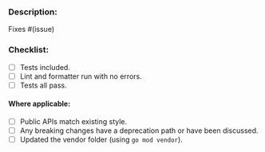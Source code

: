 <!-- If this is your first pull request for Fyne please read the contributor docs at:
https://github.com/fyne-io/fyne/wiki/Contributing.
Be sure that your work is based off `develop` branch. --> 

### Description:
<!-- A summary of the change included and which issue it addresses.
Please include any relevant motivation and background. -->

Fixes #(issue)

### Checklist:
<!-- Please tick these as appropriate using [x] -->

- [ ] Tests included.
- [ ] Lint and formatter run with no errors.
- [ ] Tests all pass.

#### Where applicable:
<!-- Please delete these if not required for this PR -->

- [ ] Public APIs match existing style.
- [ ] Any breaking changes have a deprecation path or have been discussed.
- [ ] Updated the vendor folder (using `go mod vendor`).
